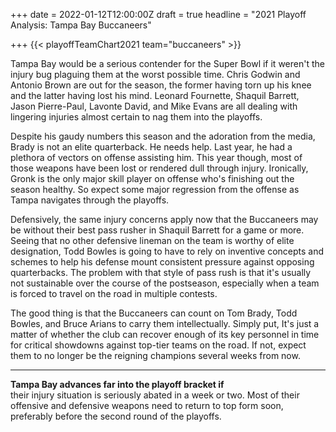 +++
date = 2022-01-12T12:00:00Z
draft = true
headline = "2021 Playoff Analysis: Tampa Bay Buccaneers"

+++
{{< playoffTeamChart2021 team="buccaneers" >}}

Tampa Bay would be a serious contender for the Super Bowl if it weren't the injury bug plaguing them at the worst possible time. Chris Godwin and Antonio Brown are out for the season, the former having torn up his knee and the latter having lost his mind. Leonard Fournette, Shaquil Barrett, Jason Pierre-Paul, Lavonte David, and Mike Evans are all dealing with lingering injuries almost certain to nag them into the playoffs.

Despite his gaudy numbers this season and the adoration from the media, Brady is not an elite quarterback. He needs help. Last year, he had a plethora of vectors on offense assisting him. This year though, most of those weapons have been lost or rendered dull through injury. Ironically, Gronk is the only major skill player on offense who's finishing out the season healthy. So expect some major regression from the offense as Tampa navigates through the playoffs.

Defensively, the same injury concerns apply now that the Buccaneers may be without their best pass rusher in Shaquil Barrett for a game or more. Seeing that no other defensive lineman on the team is worthy of elite designation, Todd Bowles is going to have to rely on inventive concepts and schemes to help his defense mount consistent pressure against opposing quarterbacks. The problem with that style of pass rush is that it's usually not sustainable over the course of the postseason, especially when a team is forced to travel on the road in multiple contests.

The good thing is that the Buccaneers can count on Tom Brady, Todd Bowles, and Bruce Arians to carry them intellectually. Simply put, It's just a matter of whether the club can recover enough of its key personnel in time for critical showdowns against top-tier teams on the road. If not, expect them to no longer be the reigning champions several weeks from now.

***

**Tampa Bay advances far into the playoff bracket if**  
their injury situation is seriously abated in a week or two. Most of their offensive and defensive weapons need to return to top form soon, preferably before the second round of the playoffs.